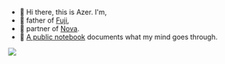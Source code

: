 - 👋 Hi there, this is Azer. I'm,
- 👶 father of [Fuji](https://kodfabrik.com/photo/50260394251),
- 👫 partner of [Nova](https://novatogatorop.com/).
- 🦉 [A public notebook](https://github.com/azer/notebook) documents what my mind goes through.


[![](https://live.staticflickr.com/3927/32594055403_722be0e5e1_h.jpg)](https://kodfabrik.com/photography)



<!--
**azer/azer** is a ✨ _special_ ✨ repository because its `README.md` (this file) appears on your GitHub profile.

Here are some ideas to get you started:

- 🔭 I’m currently working on ...
- 🌱 I’m currently learning ...
- 👯 I’m looking to collaborate on ...
- 🤔 I’m looking for help with ...
- 💬 Ask me about ...
- 📫 How to reach me: ...
- 😄 Pronouns: ...
- ⚡ Fun fact: ...
-->
